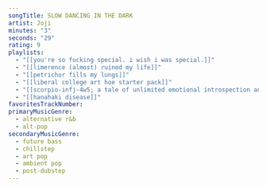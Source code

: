 ```yaml
---
songTitle: SLOW DANCING IN THE DARK
artist: Joji
minutes: "3"
seconds: "29"
rating: 9
playlists:
  - "[[you're so fucking special. i wish i was special.]]"
  - "[[limerence (almost) ruined my life]]"
  - "[[petrichor fills my lungs]]"
  - "[[liberal college art hoe starter pack]]"
  - "[[scorpio-infj-4w5; a tale of unlimited emotional introspection and arcane bullshit]]"
  - "[[hanahaki disease]]"
favoritesTrackNumber:
primaryMusicGenre:
  - alternative r&b
  - alt-pop
secondaryMusicGenre:
  - future bass
  - chillstep
  - art pop
  - ambient pop
  - post-dubstep
---
```

